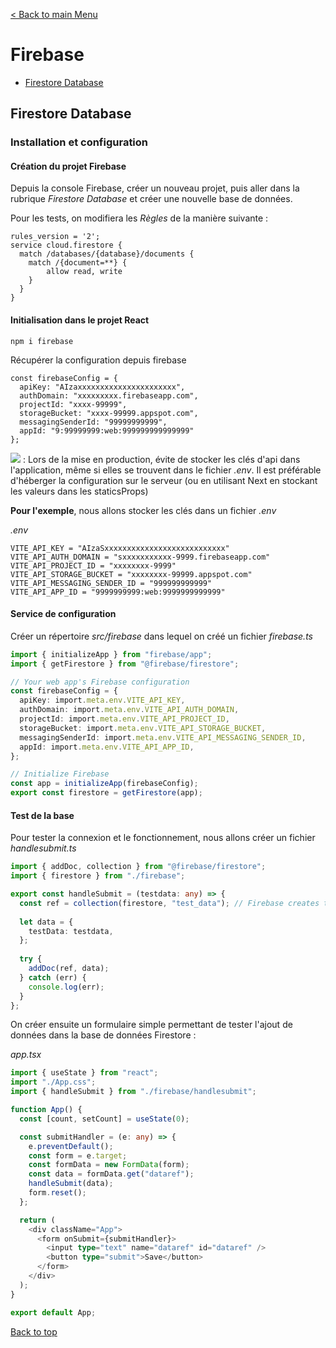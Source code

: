 [< Back to main Menu](https://github.com/gsoulie/react-resources/blob/master/react-presentation.md)    

# Firebase

* [Firestore Database](#firestore-database)     


## Firestore Database

### Installation et configuration

#### Création du projet Firebase

Depuis la console Firebase, créer un nouveau projet, puis aller dans la rubrique *Firestore Database* et créer une nouvelle base de données.

Pour les tests, on modifiera les *Règles* de la manière suivante :

````
rules_version = '2';
service cloud.firestore {
  match /databases/{database}/documents {
    match /{document=**} {
    	allow read, write
    }
  }
}
````

#### Initialisation dans le projet React

````
npm i firebase
````

Récupérer la configuration depuis firebase 

````
const firebaseConfig = {
  apiKey: "AIzaxxxxxxxxxxxxxxxxxxxxxx",
  authDomain: "xxxxxxxxx.firebaseapp.com",
  projectId: "xxxx-99999",
  storageBucket: "xxxx-99999.appspot.com",
  messagingSenderId: "99999999999",
  appId: "9:99999999:web:999999999999999"
};
````

<img src="https://img.shields.io/badge/Important-DD0031.svg?logo=LOGO"> : Lors de la mise en production, évite de stocker les clés d'api dans l'application, même si elles se trouvent dans le fichier *.env*. Il est préférable d'héberger la configuration sur le serveur (ou en utilisant Next en stockant les valeurs dans les staticsProps)

**Pour l'exemple**, nous allons stocker les clés dans un fichier *.env*

*.env*

````
VITE_API_KEY = "AIzaSxxxxxxxxxxxxxxxxxxxxxxxxxxx"
VITE_API_AUTH_DOMAIN = "sxxxxxxxxxxx-9999.firebaseapp.com"
VITE_API_PROJECT_ID = "xxxxxxxx-9999"
VITE_API_STORAGE_BUCKET = "xxxxxxxx-99999.appspot.com"
VITE_API_MESSAGING_SENDER_ID = "999999999999"
VITE_API_APP_ID = "9999999999:web:9999999999999"
````

#### Service de configuration

Créer un répertoire *src/firebase* dans lequel on créé un fichier *firebase.ts*

````typescript
import { initializeApp } from "firebase/app";
import { getFirestore } from "@firebase/firestore";

// Your web app's Firebase configuration
const firebaseConfig = {
  apiKey: import.meta.env.VITE_API_KEY,
  authDomain: import.meta.env.VITE_API_AUTH_DOMAIN,
  projectId: import.meta.env.VITE_API_PROJECT_ID,
  storageBucket: import.meta.env.VITE_API_STORAGE_BUCKET,
  messagingSenderId: import.meta.env.VITE_API_MESSAGING_SENDER_ID,
  appId: import.meta.env.VITE_API_APP_ID,
};

// Initialize Firebase
const app = initializeApp(firebaseConfig);
export const firestore = getFirestore(app);
````

#### Test de la base

Pour tester la connexion et le fonctionnement, nous allons créer un fichier *handlesubmit.ts*

````typescript
import { addDoc, collection } from "@firebase/firestore";
import { firestore } from "./firebase";

export const handleSubmit = (testdata: any) => {
  const ref = collection(firestore, "test_data"); // Firebase creates this automatically
  
  let data = {
    testData: testdata,
  };
  
  try {
    addDoc(ref, data);
  } catch (err) {
    console.log(err);
  }
};
````

On créer ensuite un formulaire simple permettant de tester l'ajout de données dans la base de données Firestore :

*app.tsx*

````typescript
import { useState } from "react";
import "./App.css";
import { handleSubmit } from "./firebase/handlesubmit";

function App() {
  const [count, setCount] = useState(0);

  const submitHandler = (e: any) => {
    e.preventDefault();
    const form = e.target;
    const formData = new FormData(form);
    const data = formData.get("dataref");
    handleSubmit(data);
    form.reset();
  };

  return (
    <div className="App">
      <form onSubmit={submitHandler}>
        <input type="text" name="dataref" id="dataref" />
        <button type="submit">Save</button>
      </form>
    </div>
  );
}

export default App;
````

[Back to top](#firebase)      
